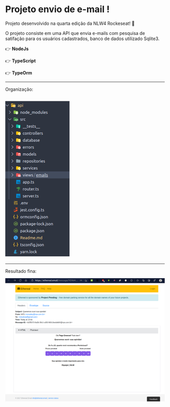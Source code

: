 # **Projeto envio de e-mail !**

Projeto desenvolvido na quarta edição da NLW4 Rockeseat! :rocket:

O projeto consiste em uma API que envia e-mails com pesquisa de satifação para os usuários cadastrados, banco de dados utilizado Sqlite3.

:point_right: **NodeJs**

:point_right: **TypeScript**

:point_right: **TypeOrm**

---

Organização:

## ![pastas](pastas.png)

---

Resultado fina:

![resultado](resultado.png)
